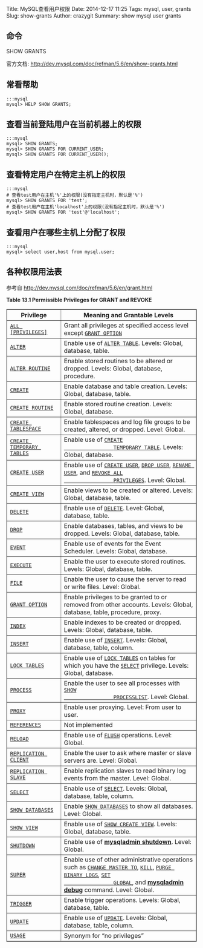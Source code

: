Title: MySQL查看用户权限
Date: 2014-12-17 11:25
Tags: mysql, user, grants
Slug: show-grants
Author: crazygit
Summary: show mysql user grants


## 命令

SHOW GRANTS

官方文档: <http://dev.mysql.com/doc/refman/5.6/en/show-grants.html>

## 常看帮助

    :::mysql
    mysql> HELP SHOW GRANTS;

## 查看当前登陆用户在当前机器上的权限

    :::mysql
    mysql> SHOW GRANTS;
    mysql> SHOW GRANTS FOR CURRENT_USER;
    mysql> SHOW GRANTS FOR CURRENT_USER();

## 查看特定用户在特定主机上的权限

    :::mysql
    # 查看test用户在主机'%'上的权限(没有指定主机时，默认是'%')
    mysql> SHOW GRANTS FOR 'test';
    # 查看test用户在主机'localhost'上的权限(没有指定主机时，默认是'%')
    mysql> SHOW GRANTS FOR 'test'@'localhost';

## 查看用户在哪些主机上分配了权限

    :::mysql
    mysql> select user,host from mysql.user;


## 各种权限用法表

参考自
<http://dev.mysql.com/doc/refman/5.6/en/grant.html>

<div class="table">
<a name="idm140062991811312"></a><p class="title"><b>Table&nbsp;13.1&nbsp;Permissible Privileges for GRANT and REVOKE</b></p>
<div class="table-contents">
<table summary="Permissible Privileges for GRANT and REVOKE" border="1"><colgroup><col><col></colgroup><thead><tr><th scope="col">Privilege</th><th scope="col">Meaning and Grantable Levels</th></tr></thead><tbody><tr><td scope="row"><a class="link" href="privileges-provided.html#priv_all"><code class="literal">ALL [PRIVILEGES]</code></a></td><td>Grant all privileges at specified access level except
                <a class="link" href="privileges-provided.html#priv_grant-option"><code class="literal">GRANT OPTION</code></a></td></tr><tr><td scope="row"><a class="link" href="privileges-provided.html#priv_alter"><code class="literal">ALTER</code></a></td><td>Enable use of <a class="link" href="alter-table.html" title="13.1.7&nbsp;ALTER TABLE Syntax"><code class="literal">ALTER TABLE</code></a>. Levels:
                Global, database, table.</td></tr><tr><td scope="row"><a class="link" href="privileges-provided.html#priv_alter-routine"><code class="literal">ALTER ROUTINE</code></a></td><td>Enable stored routines to be altered or dropped. Levels: Global,
                database, procedure.</td></tr><tr><td scope="row"><a class="link" href="privileges-provided.html#priv_create"><code class="literal">CREATE</code></a></td><td>Enable database and table creation. Levels: Global, database, table.</td></tr><tr><td scope="row"><a class="link" href="privileges-provided.html#priv_create-routine"><code class="literal">CREATE ROUTINE</code></a></td><td>Enable stored routine creation. Levels: Global, database.</td></tr><tr><td scope="row"><a class="link" href="privileges-provided.html#priv_create-tablespace"><code class="literal">CREATE TABLESPACE</code></a></td><td>Enable tablespaces and log file groups to be created, altered, or
                dropped. Level: Global.</td></tr><tr><td scope="row"><a class="link" href="privileges-provided.html#priv_create-temporary-tables"><code class="literal">CREATE TEMPORARY TABLES</code></a></td><td>Enable use of <a class="link" href="create-table.html" title="13.1.17&nbsp;CREATE TABLE Syntax"><code class="literal">CREATE
                TEMPORARY TABLE</code></a>. Levels: Global, database.</td></tr><tr><td scope="row"><a class="link" href="privileges-provided.html#priv_create-user"><code class="literal">CREATE USER</code></a></td><td>Enable use of <a class="link" href="create-user.html" title="13.7.1.2&nbsp;CREATE USER Syntax"><code class="literal">CREATE USER</code></a>,
                <a class="link" href="drop-user.html" title="13.7.1.3&nbsp;DROP USER Syntax"><code class="literal">DROP USER</code></a>,
                <a class="link" href="rename-user.html" title="13.7.1.5&nbsp;RENAME USER Syntax"><code class="literal">RENAME USER</code></a>, and
                <a class="link" href="revoke.html" title="13.7.1.6&nbsp;REVOKE Syntax"><code class="literal">REVOKE ALL
                PRIVILEGES</code></a>. Level: Global.</td></tr><tr><td scope="row"><a class="link" href="privileges-provided.html#priv_create-view"><code class="literal">CREATE VIEW</code></a></td><td>Enable views to be created or altered. Levels: Global, database, table.</td></tr><tr><td scope="row"><a class="link" href="privileges-provided.html#priv_delete"><code class="literal">DELETE</code></a></td><td>Enable use of <a class="link" href="delete.html" title="13.2.2&nbsp;DELETE Syntax"><code class="literal">DELETE</code></a>. Level: Global,
                database, table.</td></tr><tr><td scope="row"><a class="link" href="privileges-provided.html#priv_drop"><code class="literal">DROP</code></a></td><td>Enable databases, tables, and views to be dropped. Levels: Global,
                database, table.</td></tr><tr><td scope="row"><a class="link" href="privileges-provided.html#priv_event"><code class="literal">EVENT</code></a></td><td>Enable use of events for the Event Scheduler. Levels: Global, database.</td></tr><tr><td scope="row"><a class="link" href="privileges-provided.html#priv_execute"><code class="literal">EXECUTE</code></a></td><td>Enable the user to execute stored routines. Levels: Global, database,
                table.</td></tr><tr><td scope="row"><a class="link" href="privileges-provided.html#priv_file"><code class="literal">FILE</code></a></td><td>Enable the user to cause the server to read or write files. Level:
                Global.</td></tr><tr><td scope="row"><a class="link" href="privileges-provided.html#priv_grant-option"><code class="literal">GRANT OPTION</code></a></td><td>Enable privileges to be granted to or removed from other accounts.
                Levels: Global, database, table, procedure, proxy.</td></tr><tr><td scope="row"><a class="link" href="privileges-provided.html#priv_index"><code class="literal">INDEX</code></a></td><td>Enable indexes to be created or dropped. Levels: Global, database,
                table.</td></tr><tr><td scope="row"><a class="link" href="privileges-provided.html#priv_insert"><code class="literal">INSERT</code></a></td><td>Enable use of <a class="link" href="insert.html" title="13.2.5&nbsp;INSERT Syntax"><code class="literal">INSERT</code></a>. Levels: Global,
                database, table, column.</td></tr><tr><td scope="row"><a class="link" href="privileges-provided.html#priv_lock-tables"><code class="literal">LOCK TABLES</code></a></td><td>Enable use of <a class="link" href="lock-tables.html" title="13.3.5&nbsp;LOCK TABLES and UNLOCK TABLES Syntax"><code class="literal">LOCK TABLES</code></a> on tables for
                which you have the <a class="link" href="select.html" title="13.2.9&nbsp;SELECT Syntax"><code class="literal">SELECT</code></a>
                privilege. Levels: Global, database.</td></tr><tr><td scope="row"><a class="link" href="privileges-provided.html#priv_process"><code class="literal">PROCESS</code></a></td><td>Enable the user to see all processes with <a class="link" href="show-processlist.html" title="13.7.5.30&nbsp;SHOW PROCESSLIST Syntax"><code class="literal">SHOW
                PROCESSLIST</code></a>. Level: Global.</td></tr><tr><td scope="row"><a class="link" href="privileges-provided.html#priv_proxy"><code class="literal">PROXY</code></a></td><td>Enable user proxying. Level: From user to user.</td></tr><tr><td scope="row"><a class="link" href="privileges-provided.html#priv_references"><code class="literal">REFERENCES</code></a></td><td>Not implemented</td></tr><tr><td scope="row"><a class="link" href="privileges-provided.html#priv_reload"><code class="literal">RELOAD</code></a></td><td>Enable use of <a class="link" href="flush.html" title="13.7.6.3&nbsp;FLUSH Syntax"><code class="literal">FLUSH</code></a> operations. Level:
                Global.</td></tr><tr><td scope="row"><a class="link" href="privileges-provided.html#priv_replication-client"><code class="literal">REPLICATION CLIENT</code></a></td><td>Enable the user to ask where master or slave servers are. Level: Global.</td></tr><tr><td scope="row"><a class="link" href="privileges-provided.html#priv_replication-slave"><code class="literal">REPLICATION SLAVE</code></a></td><td>Enable replication slaves to read binary log events from the master.
                Level: Global.</td></tr><tr><td scope="row"><a class="link" href="privileges-provided.html#priv_select"><code class="literal">SELECT</code></a></td><td>Enable use of <a class="link" href="select.html" title="13.2.9&nbsp;SELECT Syntax"><code class="literal">SELECT</code></a>. Levels: Global,
                database, table, column.</td></tr><tr><td scope="row"><a class="link" href="privileges-provided.html#priv_show-databases"><code class="literal">SHOW DATABASES</code></a></td><td>Enable <a class="link" href="show-databases.html" title="13.7.5.15&nbsp;SHOW DATABASES Syntax"><code class="literal">SHOW DATABASES</code></a> to show all
                databases. Level: Global.</td></tr><tr><td scope="row"><a class="link" href="privileges-provided.html#priv_show-view"><code class="literal">SHOW VIEW</code></a></td><td>Enable use of <a class="link" href="show-create-view.html" title="13.7.5.14&nbsp;SHOW CREATE VIEW Syntax"><code class="literal">SHOW CREATE VIEW</code></a>. Levels:
                Global, database, table.</td></tr><tr><td scope="row"><a class="link" href="privileges-provided.html#priv_shutdown"><code class="literal">SHUTDOWN</code></a></td><td>Enable use of <a class="link" href="mysqladmin.html" title="4.5.2&nbsp;mysqladmin — Client for Administering a MySQL Server"><span class="command"><strong>mysqladmin shutdown</strong></span></a>. Level: Global.</td></tr><tr><td scope="row"><a class="link" href="privileges-provided.html#priv_super"><code class="literal">SUPER</code></a></td><td>Enable use of other administrative operations such as
                <a class="link" href="change-master-to.html" title="13.4.2.1&nbsp;CHANGE MASTER TO Syntax"><code class="literal">CHANGE MASTER TO</code></a>,
                <a class="link" href="kill.html" title="13.7.6.4&nbsp;KILL Syntax"><code class="literal">KILL</code></a>,
                <a class="link" href="purge-binary-logs.html" title="13.4.1.1&nbsp;PURGE BINARY LOGS Syntax"><code class="literal">PURGE BINARY LOGS</code></a>,
                <a class="link" href="set-statement.html" title="13.7.4&nbsp;SET Syntax"><code class="literal">SET
                GLOBAL</code></a>, and <a class="link" href="mysqladmin.html" title="4.5.2&nbsp;mysqladmin — Client for Administering a MySQL Server"><span class="command"><strong>mysqladmin
                debug</strong></span></a> command. Level: Global.</td></tr><tr><td scope="row"><a class="link" href="privileges-provided.html#priv_trigger"><code class="literal">TRIGGER</code></a></td><td>Enable trigger operations. Levels: Global, database, table.</td></tr><tr><td scope="row"><a class="link" href="privileges-provided.html#priv_update"><code class="literal">UPDATE</code></a></td><td>Enable use of <a class="link" href="update.html" title="13.2.11&nbsp;UPDATE Syntax"><code class="literal">UPDATE</code></a>. Levels: Global,
database, table, column.</td></tr><tr><td scope="row"><a class="link" href="privileges-provided.html#priv_usage"><code class="literal">USAGE</code></a></td><td>Synonym for <span class="quote">“<span class="quote">no privileges</span>”</span></td></tr></tbody></table>
</div>

</div>
